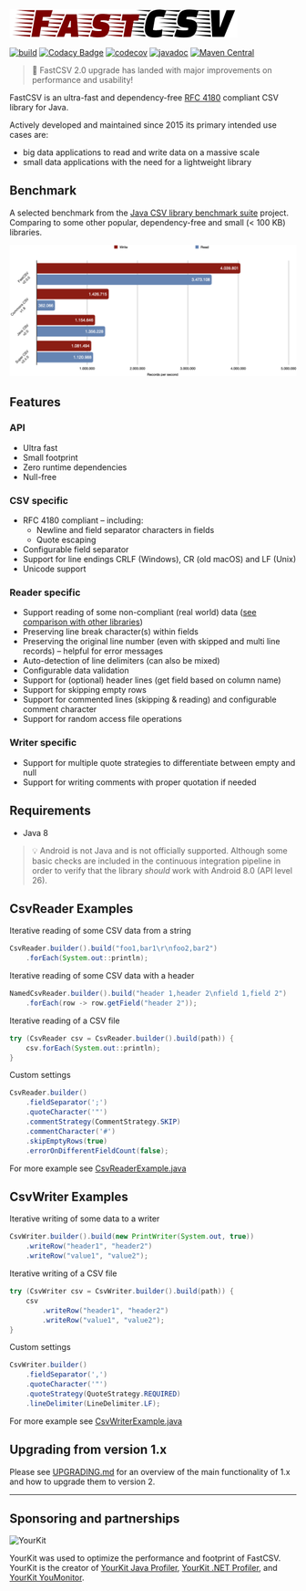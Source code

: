 <img src="fastcsv.png" width="400" height="50" alt="FastCSV">

[![build](https://github.com/osiegmar/FastCSV/actions/workflows/build.yml/badge.svg?branch=master)](https://github.com/osiegmar/FastCSV/actions/workflows/build.yml)
[![Codacy Badge](https://app.codacy.com/project/badge/Grade/7270301676d6463bad9dd1fe23429942)](https://www.codacy.com/gh/osiegmar/FastCSV/dashboard?utm_source=github.com&amp;utm_medium=referral&amp;utm_content=osiegmar/FastCSV&amp;utm_campaign=Badge_Grade)
[![codecov](https://codecov.io/gh/osiegmar/FastCSV/branch/master/graph/badge.svg?token=WIWkv7HUyk)](https://app.codecov.io/gh/osiegmar/FastCSV/branch/master)
[![javadoc](https://javadoc.io/badge2/de.siegmar/fastcsv/javadoc.svg)](https://javadoc.io/doc/de.siegmar/fastcsv)
[![Maven Central](https://img.shields.io/maven-central/v/de.siegmar/fastcsv.svg)](https://search.maven.org/artifact/de.siegmar/fastcsv)

> :rocket: FastCSV 2.0 upgrade has landed with major improvements on performance and usability!

FastCSV is an ultra-fast and dependency-free [RFC 4180](https://tools.ietf.org/html/rfc4180) compliant CSV
library for Java.

Actively developed and maintained since 2015 its primary intended use cases are:
- big data applications to read and write data on a massive scale
- small data applications with the need for a lightweight library

## Benchmark

A selected benchmark from the
[Java CSV library benchmark suite](https://github.com/osiegmar/JavaCsvBenchmarkSuite) project.
Comparing to some other popular, dependency-free and small (< 100 KB) libraries.

![Benchmark](benchmark.png "Benchmark")

## Features

### API

- Ultra fast
- Small footprint
- Zero runtime dependencies
- Null-free

### CSV specific

- RFC 4180 compliant – including:
  - Newline and field separator characters in fields
  - Quote escaping
- Configurable field separator
- Support for line endings CRLF (Windows), CR (old macOS) and LF (Unix)
- Unicode support

### Reader specific

- Support reading of some non-compliant (real world) data
  ([see comparison with other libraries](https://github.com/osiegmar/JavaCsvComparison))
- Preserving line break character(s) within fields
- Preserving the original line number (even with skipped and multi line records) –
  helpful for error messages
- Auto-detection of line delimiters (can also be mixed)
- Configurable data validation
- Support for (optional) header lines (get field based on column name)
- Support for skipping empty rows
- Support for commented lines (skipping & reading) and configurable comment character
- Support for random access file operations

### Writer specific

- Support for multiple quote strategies to differentiate between empty and null
- Support for writing comments with proper quotation if needed

## Requirements

- Java 8

> :bulb: Android is not Java and is not officially supported.
> Although some basic checks are included in the continuous integration pipeline in order to
> verify that the library *should* work with Android 8.0 (API level 26).

## CsvReader Examples

Iterative reading of some CSV data from a string

```java
CsvReader.builder().build("foo1,bar1\r\nfoo2,bar2")
    .forEach(System.out::println);
```

Iterative reading of some CSV data with a header

```java
NamedCsvReader.builder().build("header 1,header 2\nfield 1,field 2")
    .forEach(row -> row.getField("header 2"));
```

Iterative reading of a CSV file

```java
try (CsvReader csv = CsvReader.builder().build(path)) {
    csv.forEach(System.out::println);
}
```

Custom settings

```java
CsvReader.builder()
    .fieldSeparator(';')
    .quoteCharacter('"')
    .commentStrategy(CommentStrategy.SKIP)
    .commentCharacter('#')
    .skipEmptyRows(true)
    .errorOnDifferentFieldCount(false);
```

For more example see
[CsvReaderExample.java](src/example/java/example/CsvReaderExample.java)

## CsvWriter Examples

Iterative writing of some data to a writer

```java
CsvWriter.builder().build(new PrintWriter(System.out, true))
    .writeRow("header1", "header2")
    .writeRow("value1", "value2");
```

Iterative writing of a CSV file

```java
try (CsvWriter csv = CsvWriter.builder().build(path)) {
    csv
        .writeRow("header1", "header2")
        .writeRow("value1", "value2");
}
```

Custom settings

```java
CsvWriter.builder()
    .fieldSeparator(',')
    .quoteCharacter('"')
    .quoteStrategy(QuoteStrategy.REQUIRED)
    .lineDelimiter(LineDelimiter.LF);
```

For more example see
[CsvWriterExample.java](src/example/java/example/CsvWriterExample.java)

## Upgrading from version 1.x

Please see [UPGRADING.md](UPGRADING.md) for an overview of the main functionality of 1.x
and how to upgrade them to version 2.

---

## Sponsoring and partnerships

![YourKit](https://www.yourkit.com/images/yklogo.png)

YourKit was used to optimize the performance and footprint of FastCSV.
YourKit is the creator of <a href="https://www.yourkit.com/java/profiler/">YourKit Java Profiler</a>,
<a href="https://www.yourkit.com/.net/profiler/">YourKit .NET Profiler</a>,
and <a href="https://www.yourkit.com/youmonitor/">YourKit YouMonitor</a>.
